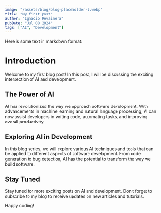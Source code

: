 ```yaml
---
image: "/assets/blog/blog-placeholder-1.webp"
title: "My first post"
author: "Ignacio Revainera"
pubDate: "Jul 08 2024"
tags: ["AI", "Development"]
---
```


Here is some text in markdown format:

# Introduction

Welcome to my first blog post! In this post, I will be discussing the exciting intersection of AI and development.

## The Power of AI

AI has revolutionized the way we approach software development. With advancements in machine learning and natural language processing, AI can now assist developers in writing code, automating tasks, and improving overall productivity.

## Exploring AI in Development

In this blog series, we will explore various AI techniques and tools that can be applied to different aspects of software development. From code generation to bug detection, AI has the potential to transform the way we build software.

## Stay Tuned

Stay tuned for more exciting posts on AI and development. Don't forget to subscribe to my blog to receive updates on new articles and tutorials.

Happy coding!
